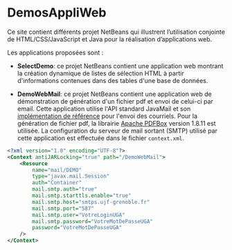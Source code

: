 # DemosAppliWeb

Ce site contient différents projet NetBeans qui illustrent l’utilisation conjointe de HTML/CSS/JavaScript et Java pour la réalisation d’applications web.

Les applications proposées sont :

- **SelectDemo**: ce projet NetBeans contient une application web montrant la création dynamique de listes de sélection HTML à partir d'informations contenues dans des tables d'une base de données.

- **DemoWebMail**: ce projet NetBeans contient une application web de démonstration de génération d'un fichier pdf et envoi de celui-ci par email. Cette application utilise l'API standard JavaMail et son [implémentation de référence](https://java.net/projects/javamail/pages/Home) pour l'envoi des courriels. Pour la génération de fichier pdf, la librairie [Apache PDFBox](https://pdfbox.apache.org/index.html) version 1.8.11 est utilisée. La configuration du serveur de mail sortant (SMTP) utilisé par cette application est effectuée dans le fichier `context.xml`. 
```xml
<?xml version="1.0" encoding="UTF-8"?>
<Context antiJARLocking="true" path="/DemoWebMail">
    <Resource 
        name="mail/DEMO"
        type="javax.mail.Session"
        auth="Container" 
        mail.smtp.auth="true"
        mail.smtp.starttls.enable="true"
        mail.smtp.host="smtps.ujf-grenoble.fr"
        mail.smtp.port="587"
        mail.smtp.user="VotreLoginUGA"
        mail.smtp.password="VotreMotDePasseUGA"
        password="VotreMotDePasseUGA"
    />
</Context>
```

